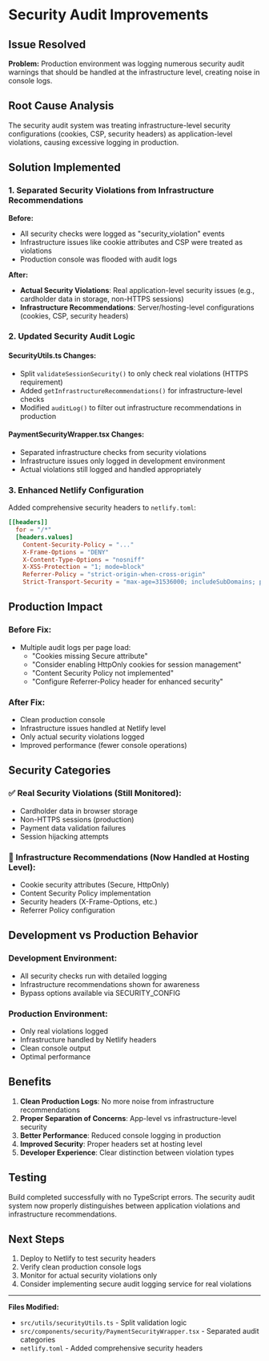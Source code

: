 # Security Audit Improvements

## Issue Resolved
**Problem:** Production environment was logging numerous security audit warnings that should be handled at the infrastructure level, creating noise in console logs.

## Root Cause Analysis
The security audit system was treating infrastructure-level security configurations (cookies, CSP, security headers) as application-level violations, causing excessive logging in production.

## Solution Implemented

### 1. Separated Security Violations from Infrastructure Recommendations

**Before:**
- All security checks were logged as "security_violation" events
- Infrastructure issues like cookie attributes and CSP were treated as violations
- Production console was flooded with audit logs

**After:**
- **Actual Security Violations**: Real application-level security issues (e.g., cardholder data in storage, non-HTTPS sessions)
- **Infrastructure Recommendations**: Server/hosting-level configurations (cookies, CSP, security headers)

### 2. Updated Security Audit Logic

#### SecurityUtils.ts Changes:
- Split `validateSessionSecurity()` to only check real violations (HTTPS requirement)
- Added `getInfrastructureRecommendations()` for infrastructure-level checks
- Modified `auditLog()` to filter out infrastructure recommendations in production

#### PaymentSecurityWrapper.tsx Changes:
- Separated infrastructure checks from security violations
- Infrastructure issues only logged in development environment
- Actual violations still logged and handled appropriately

### 3. Enhanced Netlify Configuration

Added comprehensive security headers to `netlify.toml`:
```toml
[[headers]]
  for = "/*"
  [headers.values]
    Content-Security-Policy = "..."
    X-Frame-Options = "DENY"
    X-Content-Type-Options = "nosniff"
    X-XSS-Protection = "1; mode=block"
    Referrer-Policy = "strict-origin-when-cross-origin"
    Strict-Transport-Security = "max-age=31536000; includeSubDomains; preload"
```

## Production Impact

### Before Fix:
- Multiple audit logs per page load:
  - "Cookies missing Secure attribute"
  - "Consider enabling HttpOnly cookies for session management"
  - "Content Security Policy not implemented"
  - "Configure Referrer-Policy header for enhanced security"

### After Fix:
- Clean production console
- Infrastructure issues handled at Netlify level
- Only actual security violations logged
- Improved performance (fewer console operations)

## Security Categories

### ✅ Real Security Violations (Still Monitored):
- Cardholder data in browser storage
- Non-HTTPS sessions (production)
- Payment data validation failures
- Session hijacking attempts

### 🔧 Infrastructure Recommendations (Now Handled at Hosting Level):
- Cookie security attributes (Secure, HttpOnly)
- Content Security Policy implementation
- Security headers (X-Frame-Options, etc.)
- Referrer Policy configuration

## Development vs Production Behavior

### Development Environment:
- All security checks run with detailed logging
- Infrastructure recommendations shown for awareness
- Bypass options available via SECURITY_CONFIG

### Production Environment:
- Only real violations logged
- Infrastructure handled by Netlify headers
- Clean console output
- Optimal performance

## Benefits

1. **Clean Production Logs**: No more noise from infrastructure recommendations
2. **Proper Separation of Concerns**: App-level vs infrastructure-level security
3. **Better Performance**: Reduced console logging in production
4. **Improved Security**: Proper headers set at hosting level
5. **Developer Experience**: Clear distinction between violation types

## Testing

Build completed successfully with no TypeScript errors. The security audit system now properly distinguishes between application violations and infrastructure recommendations.

## Next Steps

1. Deploy to Netlify to test security headers
2. Verify clean production console logs
3. Monitor for actual security violations only
4. Consider implementing secure audit logging service for real violations

---

**Files Modified:**
- `src/utils/securityUtils.ts` - Split validation logic
- `src/components/security/PaymentSecurityWrapper.tsx` - Separated audit categories
- `netlify.toml` - Added comprehensive security headers
